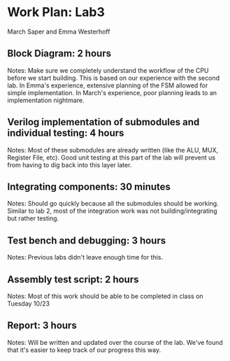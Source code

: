 # Work Plan: Lab3
March Saper and Emma Westerhoff

## Block Diagram: 2 hours
Notes: Make sure we completely understand the workflow of the CPU before we start building. This is based on our experience with the second lab. In Emma's experience, extensive planning of the FSM allowed for simple implementation. In March's experience, poor planning leads to an implementation nightmare.

## Verilog implementation of submodules and individual testing: 4 hours
Notes: Most of these submodules are already written (like the ALU, MUX, Register File, etc). Good unit testing at this part of the lab will prevent us from having to dig back into this layer later.

## Integrating components: 30 minutes
Notes: Should go quickly because all the submodules should be working. Similar to lab 2, most of the integration work was not building/integrating but rather testing.

## Test bench and debugging: 3 hours
Notes: Previous labs didn't leave enough time for this.

## Assembly test script: 2 hours
Notes: Most of this work should be able to be completed in class on Tuesday 10/23

## Report: 3 hours
Notes: Will be written and updated over the course of the lab. We've found that it's easier to keep track of our progress this way.

